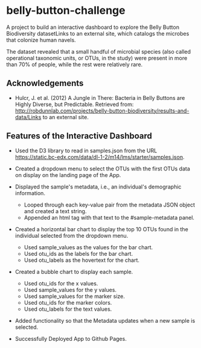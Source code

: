 # belly-button-challenge

A project to build an interactive dashboard to explore the Belly Button Biodiversity datasetLinks to an external site, which catalogs the microbes that colonize human navels.

The dataset revealed that a small handful of microbial species (also called operational taxonomic units, or OTUs, in the study) were present in more than 70% of people, while the rest were relatively rare.


## Acknowledgements

- Hulcr, J. et al. (2012) A Jungle in There: Bacteria in Belly Buttons are Highly Diverse, but Predictable. Retrieved from: http://robdunnlab.com/projects/belly-button-biodiversity/results-and-data/Links to an external site.



## Features of the Interactive Dashboard

- Used the D3 library to read in samples.json from the URL https://static.bc-edx.com/data/dl-1-2/m14/lms/starter/samples.json.

- Created a dropdown menu to select the OTUs with the first OTUs data on display on the landing page of the App.

- Displayed the sample's metadata, i.e., an individual's demographic information.

    - Looped through each key-value pair from the metadata JSON object and created a text string.
    - Appended an html tag with that text to the #sample-metadata panel.

- Created a horizontal bar chart to display the top 10 OTUs found in the individual selected from the dropdown menu.

  - Used sample_values as the values for the bar chart.
  - Used otu_ids as the labels for the bar chart.
  - Used otu_labels as the hovertext for the chart.

- Created a bubble chart to display each sample.

    - Used otu_ids for the x values.
    - Used sample_values for the y values.
    - Used sample_values for the marker size.
    - Used otu_ids for the marker colors.
    - Used otu_labels for the text values.

- Added functionality so that the Metadata updates when a new sample is selected.
 
- Successfully Deployed App to Github Pages.



